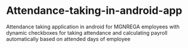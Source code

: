 # Attendance-taking-in-android-app
Attendance taking application in android for MGNREGA employees with dynamic checkboxes for taking attendance and calculating payroll automatically based on attended days of employee
